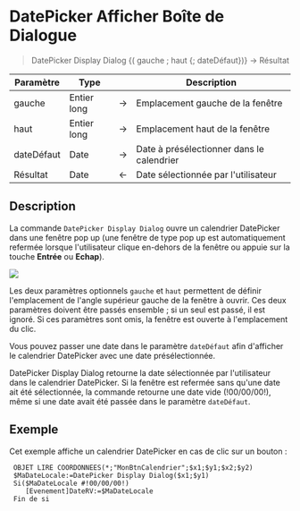 # DatePicker Afficher Boîte de Dialogue

> DatePicker Display Dialog {( gauche ; haut {; dateDéfaut})} -> Résultat

| Paramètre | Type | | Description |
| --- | --- | --- | --- |
| gauche | Entier long | → | Emplacement gauche de la fenêtre |
| haut | Entier long | → | Emplacement haut de la fenêtre |
| dateDéfaut | Date | → | Date à présélectionner dans le calendrier |
| Résultat | Date | ← | Date sélectionnée par l'utilisateur |

## Description

La commande `DatePicker Display Dialog` ouvre un calendrier DatePicker dans une fenêtre pop up (une fenêtre de type pop up est automatiquement refermée lorsque l'utilisateur clique en-dehors de la fenêtre ou appuie sur la touche **Entrée** ou **Echap**).

![](../images/pict307838.fr.png)

Les deux paramètres optionnels `gauche` et `haut` permettent de définir l'emplacement de l'angle supérieur gauche de la fenêtre à ouvrir. Ces deux paramètres doivent être passés ensemble ; si un seul est passé, il est ignoré. Si ces paramètres sont omis, la fenêtre est ouverte à l'emplacement du clic.

Vous pouvez passer une date dans le paramètre `dateDéfaut` afin d'afficher le calendrier DatePicker avec une date présélectionnée.

DatePicker Display Dialog retourne la date sélectionnée par l'utilisateur dans le calendrier DatePicker. Si la fenêtre est refermée sans qu'une date ait été sélectionnée, la commande retourne une date vide (!00/00/00!), même si une date avait été passée dans le paramètre `dateDéfaut`.

## Exemple

Cet exemple affiche un calendrier DatePicker en cas de clic sur un bouton :

```4d
 OBJET LIRE COORDONNEES(*;"MonBtnCalendrier";$x1;$y1;$x2;$y2)  
 $MaDateLocale:=DatePicker Display Dialog($x1;$y1)  
 Si($MaDateLocale #!00/00/00!)  
    [Evenement]DateRV:=$MaDateLocale  
 Fin de si
```
